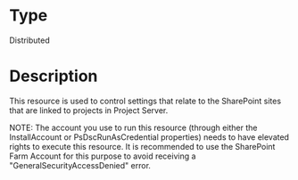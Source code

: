 # Type

Distributed

# Description

This resource is used to control settings that relate to the SharePoint sites
that are linked to projects in Project Server.

NOTE:
The account you use to run this resource (through either the InstallAccount
or PsDscRunAsCredential properties) needs to have elevated rights to execute
this resource. It is recommended to use the SharePoint Farm Account for this
purpose to avoid receiving a "GeneralSecurityAccessDenied" error.
